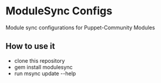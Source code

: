 ModuleSync Configs
==================

Module sync configurations for Puppet-Community Modules

How to use it
-------------

* clone this repository
* gem install modulesync
* run msync update --help
